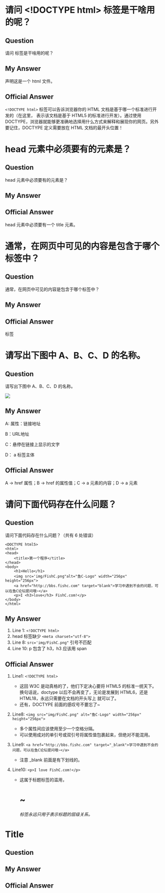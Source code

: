 # 请问 \<!DOCTYPE html> 标签是干啥用的呢？

## Question

请问 <!DOCTYPE html> 标签是干啥用的呢？

## My Answer

声明这是一个 html 文件。

## Official Answer

`<!DOCTYPE html>` 标签可以告诉浏览器你的 HTML 文档是基于哪一个标准进行开发的（在这里，<!DOCTYPE html> 表示该文档是基于 HTML5 的标准进行开发）。通过使用 DOCTYPE，浏览器就能够更准确地选择用什么方式来解释和展现你的网页。另外要记住，DOCTYPE 定义需要放在 HTML 文档的最开头位置！

# head 元素中必须要有的元素是？

## Question

head 元素中必须要有的元素是？

## My Answer

<meta charset="utf-8">

## Official Answer

head 元素中必须要有一个 title 元素。

# 通常，在网页中可见的内容是包含于哪个标签中？

## Question

通常，在网页中可见的内容是包含于哪个标签中？

## My Answer

<body> </body>

## Official Answer

<body> 标签

# 请写出下图中 A、B、C、D 的名称。

## Question

请写出下图中 A、B、C、D 的名称。

![](https://xxx.ilovefishc.com/forum/201803/26/175826shu2iihtrb2fbr3i.png)

## My Answer

A: 属性：链接地址

B：URL地址

C：悬停在链接上显示的文字

D： a 标签主体

## Official Answer

A -> href 属性；B -> href 的属性值；C -> a 元素的内容；D -> a 元素

# 请问下面代码存在什么问题？

## Question

请问下面代码存在什么问题？（共有 6 处错误）

```
<DOCTYPE html5>
<html>
<head>
    <title>第一个程序</title>
</head>
<body>
    <h1>Hello</h1>
    <img src='img/FishC.png"alt="鱼C-Logo" width="256px" height="256px">
    <a href="http://bbs.fishc.com" target="blank">学习中遇到不会的问题，可以在鱼C论坛提问哦~</a>
    <p>I <h3>love</h3> FishC.com!</p>
</body>
</html>
```

## My Answer

1. Line 1: `<!DOCTYPE html>`
2. head 标签缺少 `<meta charset="utf-8">`
3. Line 8: `src='img/FishC.png"` 引号不匹配
4. Line 10: p 包含了 h3，h3 应该用 span

## Official Answer

1. Line1: `<!DOCTYPE html>`

   - 这回 W3C 是动真格的了，他们下定决心要将 HTML5 的标准一统天下。换句话说，doctype 以后不会再变了，无论是发展到 HTML6，还是 HTML18，永远只需要在文档的开头写上 <!DOCTYPE html> 就可以了。
   -  还有，DOCTYPE 前面的感叹号不要忘了~
2. Line8: `<img src="img/FishC.png" alt="鱼C-Logo" width="256px" height="256px">`
   - 多个属性间应该使用至少一个空格分隔。
   - 可以使用成对的单引号或双引号将属性值包裹起来，但绝对不能混用。
3. Line9: `<a href="http://bbs.fishc.com" target="_blank">学习中遇到不会的问题，可以在鱼C论坛提问哦~</a>`
   - 注意 _blank 前面是有下划线的。
4. Line10: `<p>I love FishC.com!</p>`
   - 这属于标题标签的滥用，<h1>~<h6> 标签永远只用于表示标题的层级关系。

# Title

## Question

## My Answer

## Official Answer